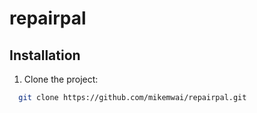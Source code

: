 # repairpal

## Installation

1) Clone the project:
```sh
  git clone https://github.com/mikemwai/repairpal.git 
```
